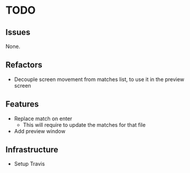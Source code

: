# TODO

## Issues

None.

## Refactors

- Decouple screen movement from matches list, to use it in the preview screen

## Features

- Replace match on enter
  - This will require to update the matches for that file
- Add preview window

## Infrastructure

- Setup Travis
